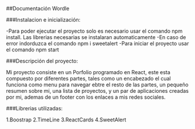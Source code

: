##Documentación Wordle

###Instalacion e inicialización:

-Para poder ejecutar el proyecto solo es necesario usar el comando npm install. Las librerias necesarias se instalaran automaticamente
-En caso de error indorduzca el comando npm i sweetalert
-Para iniciar el proyecto usar el comando npm start

###Descripción del proyecto:

Mi proyecto consiste en un Porfolio programado en React, este esta compuesto por diferentes partes, tales como un encabezado el cual funciona como menu para navegar ebtre el resto de las partes, un pequeño resumen sobre mi, una lista de proyectos, y un par de aplicaciones creadas por mi, ademas de un footer con los enlaces a mis redes sociales.

###Librerias utilizadas:

1.Boostrap
2.TimeLine
3.ReactCards
4.SweetAlert
